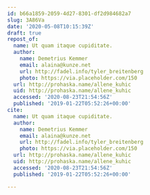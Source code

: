 ```yaml
---
id: b66a1859-2059-4d27-8301-df2d984682a7
slug: 3A86Va
date: '2020-05-08T10:15:39Z'
draft: true
repost_of:
  name: Ut quam itaque cupiditate.
  author:
    name: Demetrius Kemmer
    email: alaina@kunze.net
    url: http://fadel.info/tyler_breitenberg
    photo: https://via.placeholder.com/150
  url: http://prohaska.name/allene_kuhic
  uid: http://prohaska.name/allene_kuhic
  accessed: '2020-08-23T21:54:56Z'
  published: '2019-01-22T05:52:26+00:00'
cite:
  name: Ut quam itaque cupiditate.
  author:
    name: Demetrius Kemmer
    email: alaina@kunze.net
    url: http://fadel.info/tyler_breitenberg
    photo: https://via.placeholder.com/150
  url: http://prohaska.name/allene_kuhic
  uid: http://prohaska.name/allene_kuhic
  accessed: '2020-08-23T21:54:56Z'
  published: '2019-01-22T05:52:26+00:00'

---
```



